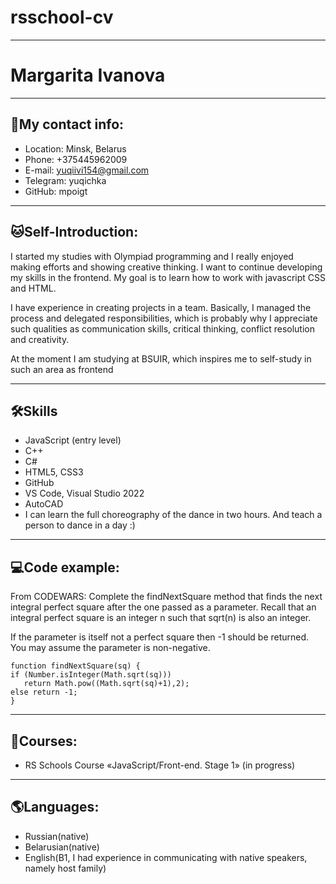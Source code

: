 # rsschool-cv
***
# Margarita Ivanova
***
## 📱My contact info:
- Location: Minsk, Belarus
- Phone: +375445962009
- E-mail: yuqiivi154@gmail.com
- Telegram: yuqichka
- GitHub: mpoigt
***
## 🐱Self-Introduction:
  I started my studies with Olympiad programming and I really enjoyed making efforts and showing creative thinking. I want to continue developing my skills in the frontend. My goal is to learn how to work with javascript CSS and HTML.


  I have experience in creating projects in a team. Basically, I managed the process and delegated responsibilities, which is probably why I appreciate such qualities as communication skills, critical thinking, conflict resolution and creativity.

  
At the moment I am studying at BSUIR, which inspires me to self-study in such an area as frontend

***
## 🛠️Skills
- JavaScript (entry level)
- C++
- C#
- HTML5, CSS3
- GitHub
- VS Code, Visual Studio 2022
- AutoCAD
- I can learn the full choreography of the dance in two hours. And teach a person to dance in a day :)
***
## 💻Code example:
From CODEWARS: Complete the findNextSquare method that finds the next integral perfect square after the one passed as a parameter. Recall that an integral perfect square is an integer n such that sqrt(n) is also an integer.

If the parameter is itself not a perfect square then -1 should be returned. You may assume the parameter is non-negative.

    function findNextSquare(sq) {
    if (Number.isInteger(Math.sqrt(sq)))
       return Math.pow((Math.sqrt(sq)+1),2);
    else return -1;
    }
     
***
## 📘Courses:
- RS Schools Course «JavaScript/Front-end. Stage 1» (in progress)
***
## 🌎Languages:
- Russian(native)
- Belarusian(native)
- English(B1, I had experience in communicating with native speakers, namely host family)
